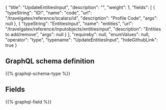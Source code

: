 {
  "title": "UpdateEntitiesInput",
  "description": "",
  "weight": 1,
  "fields": [
    {
      "typeString": "ID!",
      "name": "code",
      "url": "/travelgatex/reference/scalars/id",
      "description": "Profile Code",
      "args": null
    },
    {
      "typeString": "EntitiesInput",
      "name": "entities",
      "url": "/travelgatex/reference/inputobjects/entitiesinput",
      "description": "Entities to add/remove",
      "args": null
    }
  ],
  "requireby": null,
  "enumValues": null,
  "operator": "type",
  "typename": "UpdateEntitiesInput",
  "hideGithubLink": true
}
## GraphQL schema definition

{{% graphql-schema-type %}}

## Fields

{{% graphql-field %}}
